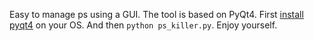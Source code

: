 Easy to manage ps using a GUI.
The tool is based on PyQt4.
First [install pyqt4](http://pyqt.sourceforge.net/Docs/PyQt4/installation.html) on your OS.
And then `python ps_killer.py`.
Enjoy yourself.
